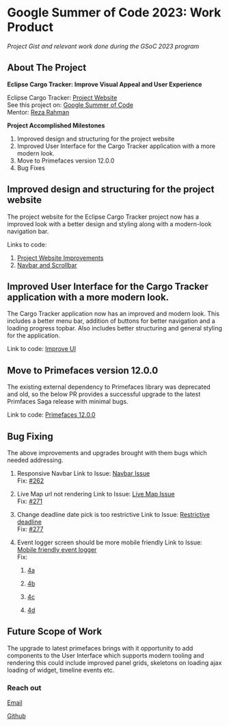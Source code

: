 # Google Summer of Code 2023: Work Product
*Project Gist and relevant work done during the GSoC 2023 program*

## About The Project

**Eclipse Cargo Tracker: Improve Visual Appeal and User Experience**

Eclipse Cargo Tracker: [Project Website](https://eclipse-ee4j.github.io/cargotracker/) <br>
See this project on: [Google Summer of Code](https://summerofcode.withgoogle.com/programs/2023/projects/XtV7l10F) <br>
Mentor: [Reza Rahman](https://github.com/m-reza-rahman)

**Project Accomplished Milestones**

1. Improved design and structuring for the project website
2. Improved User Interface for the Cargo Tracker application with a more modern look.
3. Move to Primefaces version 12.0.0
4. Bug Fixes

## Improved design and structuring for the project website

The project website for the Eclipse Cargo Tracker project now has a improved look
with a better design and styling along with a modern-look navigation bar.

Links to code:
  1. [Project Website Improvements](https://github.com/eclipse-ee4j/cargotracker/pull/241)
  2. [Navbar and Scrollbar](https://github.com/eclipse-ee4j/cargotracker/pull/257)

## Improved User Interface for the Cargo Tracker application with a more modern look.

The Cargo Tracker application now has an improved and modern look.
This includes a better menu bar, addition of buttons for better navigation and a loading progress topbar.
Also includes better structuring and general styling for the application.

Link to code:
  [Improve UI](https://github.com/eclipse-ee4j/cargotracker/pull/260)

## Move to Primefaces version 12.0.0

The existing external dependency to Primefaces library was deprecated and old, so the below PR provides
a successful upgrade to the latest Primfaces Saga release with minimal bugs.

Link to code:
  [Primefaces 12.0.0](https://github.com/eclipse-ee4j/cargotracker/pull/269)

## Bug Fixing

The above improvements and upgrades brought with them bugs which needed addressing.

  1. Responsive Navbar
     Link to Issue: [Navbar Issue](https://github.com/eclipse-ee4j/cargotracker/issues/259) <br>
     Fix: [#262](https://github.com/eclipse-ee4j/cargotracker/pull/262)
     
  2. Live Map url not rendering
     Link to Issue: [Live Map Issue](https://github.com/eclipse-ee4j/cargotracker/issues/270) <br>
     Fix: [#271](https://github.com/eclipse-ee4j/cargotracker/pull/271)
     
  3. Change deadline date pick is too restrictive
     Link to Issue: [Restrictive deadline](https://github.com/eclipse-ee4j/cargotracker/issues/274) <br>
     Fix: [#277](https://github.com/eclipse-ee4j/cargotracker/pull/277)
     
  4. Event logger screen should be more mobile friendly
     Link to Issue: [Mobile friendly event logger](https://github.com/eclipse-ee4j/cargotracker/issues/275) <br>
     Fix:    
       1) [4a](https://github.com/eclipse-ee4j/cargotracker/pull/278)
     
       2) [4b](https://github.com/eclipse-ee4j/cargotracker/pull/279)
     
       3) [4c](https://github.com/eclipse-ee4j/cargotracker/pull/280)
     
       4) [4d](https://github.com/eclipse-ee4j/cargotracker/pull/281)
    

## Future Scope of Work
  The upgrade to latest primefaces brings with it opportunity to add components to the User Interface which
  supports modern tooling and rendering this could include improved panel grids, skeletons on loading
  ajax loading of widget, timeline events etc.
     

### Reach out<br> 

[Email](yashbharatiya@gmail.com) <br>

[Github](https://github.com/yashTEF)
